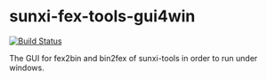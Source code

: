 # sunxi-fex-tools-gui4win

[![Build Status](https://travis-ci.org/OtakuNekoP/sunxi-fex-tools-gui4win.svg?branch=master)](https://travis-ci.org/OtakuNekoP/sunxi-fex-tools-gui4win)


The GUI for fex2bin and bin2fex of sunxi-tools in order to run under windows.
